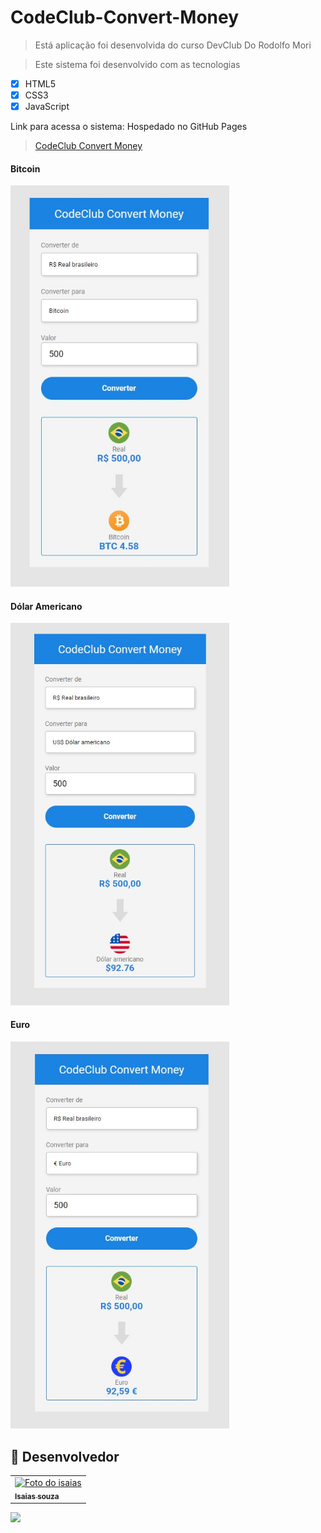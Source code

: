 # CodeClub-Convert-Money

> Está aplicação foi desenvolvida do curso DevClub Do Rodolfo Mori 

>Este sistema foi desenvolvido com as tecnologias

- [x] HTML5
- [X] CSS3
- [X] JavaScript
<p> Link para acessa o sistema: Hospedado no GitHub Pages</p>

 >[CodeClub Convert Money](https://isaiassouzasantos.github.io/CodeClub-Convert-Money/)

#### Bitcoin
<img src="./assets/img/coin.jpg" width = "350px">

#### Dólar Americano
<img src="./assets/img/dolar.jpg" width = "350px">

#### Euro
<img src="./assets/img/euro.jpg" width = "350px"><br>






## 🤝 Desenvolvedor 

<table>
  <tr>
    <td >
      <a href="https://www.linkedin.com/in/isaiassouzasantos/">
        <img src="https://avatars3.githubusercontent.com/u/31936044" width="100px;" alt="Foto do isaias"/><br>
        <sub>
          <b>Isaias souza</b>
        </sub>
      </a>
    </td>
  </tr>
</table>

<a href="https://www.linkedin.com/in/isaiassouzasantos/">
    <img src="https://img.shields.io/badge/LinkedIn-0077B5?style=for-the-badge&logo=linkedin&logoColor=white">
</a>
